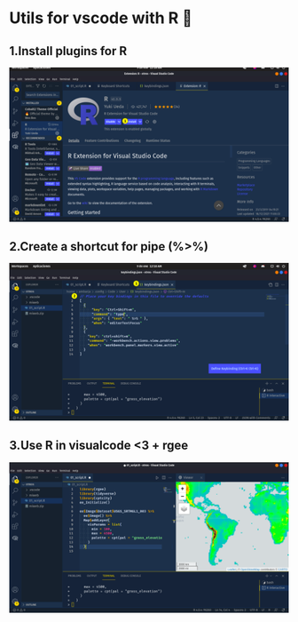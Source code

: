 # Utils for vscode with R 💛 


## 1.Install plugins for R
<center><img src="p0.png"></center>

## 2.Create a shortcut for pipe (%>%)
<center><img src="p1.png"></center>

## 3.Use R in visualcode <3 + rgee
<center><img src="p2.png"></center>
